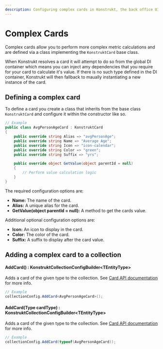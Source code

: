 ```yaml
---
description: Configuring complex cards in Konstrukt, the back office UI builder for Umbraco.
---
```


# Complex Cards

Complex cards allow you to perform more complex metric calculations and are defined via a class implementing the `KonstruktCard` base class.

When Konstrukt resolves a card it will attempt to do so from the global DI container which means you can inject amy dependencies that you require for your card to calculate it's value. If there is no such type defined in the DI container, Konstrukt will then fallback to maually instantiating a new instance of the card.

## Defining a complex card

To define a card you create a class that inherits from the base class `KonstruktCard` and configure it within the constructor like so.

````csharp
// Example
public class AvgPersonAgeCard : KonstruktCard
{
    public override string Alias => "avgPersonAge";
    public override string Name => "Average Age";
    public override string Icon => "icon-calendar";
    public override string Color => "green";
    public override string Suffix => "yrs";
        
    public override object GetValue(object parentId = null)
    {
        // Perform value calculation logic
    }
}
````

The required configuration options are:

* **Name:** The name of the card.
* **Alias:** A unique alias for the card.
* **GetValue(object parentId = null):** A method to get the cards value.

Additional optional configuration options are:

* **Icon:** An icon to display in the card.
* **Color:** The color of the card.
* **Suffix:** A suffix to display after the card value.

## Adding a complex card to a collection

#### **AddCard<TCardType>() : KonstruktCollectionConfigBuilder&lt;TEntityType&gt;**

Adds a card of the given type to the collection. See [Card API documentation](cards.md) for more info.

````csharp
// Example
collectionConfig.AddCard<AvgPersonAgeCard>();
````

#### **AddCard(Type cardType) : KonstruktCollectionConfigBuilder&lt;TEntityType&gt;**

Adds a card of the given type to the collection. See [Card API documentation](cards.md) for more info.

````csharp
// Example
collectionConfig.AddCard(typeof(AvgPersonAgeCard));
````
